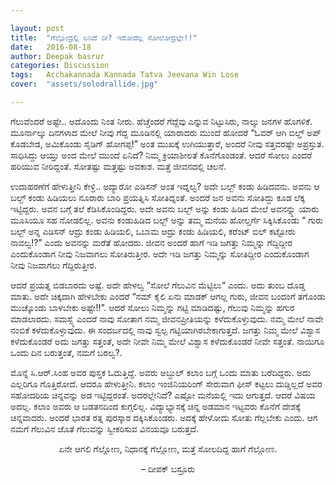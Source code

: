 ```yaml
---

layout: post
title:  "ಗೆಲ್ಲೋದ್ರಲ್ಲಿ ಏನಿದೆ ರೀ? ಇರೋದೆಲ್ಲ ಸೋಲೋದ್ರಲ್ಲೇ!!"
date:   2016-08-18
author: Deepak basrur
categories: Discussion
tags:	Acchakannada Kannada Tatva Jeevana Win Lose
cover:  "assets/solodrallide.jpg"

---
```

ಗೆಲುವೆಂದರೆ ಅಷ್ಟೇ.. ಅದೊಂದು ನಿಂತ ನೀರು. ಹೆಚ್ಚೆಂದರೆ ಗೆದ್ದೆವು ಎನ್ನುವ ನಿಟ್ಟುಸಿರು, ನಾಲ್ಕು ಜನಗಳ ಹೊಗಳಿಕೆ. ಮೂರ್ನಾಲ್ಕು ದಿನಗಳಾದ ಮೇಲೆ ನೀವು ಗೆದ್ದ ಮೂಡಿನಲ್ಲಿ ಯಾರಾದರು ಮುಂದೆ ಹೋದರೆ “ಓವರ್ ಆಗಿ ಬಿಲ್ಡ್ ಅಪ್ ಕೊಡಬೇಡ, ಅಮಿಕೊಂಡು ಸೈಡಿಗ್ ಹೋಗಪ್ಪ!” ಅಂತ ಮುಖಕ್ಕೆ ಉಗಿಯುತ್ತಾರೆ, ಅಂದರೆ ನೀವು ಸತ್ತವರಷ್ಟೇ ಅಪ್ರಸ್ತುತ. ಸಾಧಿಸಿದ್ದು ಆಯ್ತು ಅಂದ ಮೇಲೆ ಮುಂದೆ ಏನಿದೆ? ನಿಮ್ಮ ಕ್ರಿಯಾಶೀಲತೆ ಕೊನೆಗೊಂಡಂತೆ. ಆದರೆ ಸೋಲು ಎಂದರೆ ಹರಿಯುವ ನೀರಿದ್ದಂತೆ. ಸೋತಷ್ಟು ಮತ್ತಷ್ಟು ಅವಕಾಶ.
ಮತ್ತೆ ಜೀವನದಲ್ಲಿ ಚಲನೆ.<!--more-->

ಉದಾಹರಣೆಗೆ ಹೇಳುತ್ತೀನಿ ಕೇಳ್ರಿ.. ಅದ್ಯಾರೋ ಎಡಿಸನ್ ಅಂತ ಇದ್ನಲ್ವ? ಅದೇ ಬಲ್ಬ್ ಕಂಡು ಹಿಡಿದವನು. ಅವನು ಆ ಬಲ್ಬ್ ಕಂಡು ಹಿಡಿಯಲು ನೂರಾರು ಬಾರಿ ಪ್ರಯತ್ನಿಸಿ ಸೋತಿದ್ನಂತೆ. ಅಂದರೆ ಜನ ಅವನು ಸೋತಿದ್ದು ಕೂಡ ಲೆಕ್ಕ ಇಟ್ಟಿದ್ದರು. ಅವನ ಬಗ್ಗೆ ತಲೆ ಕೆಡಿಸಿಕೊಂಡಿದ್ದರು. ಅದೇ ಅವನು ಬಲ್ಬ್ ಅನ್ನು ಕಂಡು ಹಿಡಿದ ಮೇಲೆ ಅವನನ್ನ್ನು ಯಾರು ಮೂಸಿಯೂ ಸಹ ನೋಡಲಿಲ್ಲ. ಅವನು ಕಂಡುಹಿಡಿದ ಬಲ್ಬ್ ಅನ್ನು ತಮ್ಮ ಮನೆಯ ಹೋಲ್ಡರ್ಗೆ ಸಿಕ್ಕಿಸಿಕೊಂಡು “ ಗುರು ಬಲ್ಬ್ ಅನ್ನ ಎಡಿಸನ್ ಆದ್ರು ಕಂಡು ಹಿಡಿಯಲಿ, ಒಬಾಮ ಆದ್ರು ಕಂಡು ಹಿಡಿಯಲಿ, ಕರೆಂಟ್ ಬಿಲ್ ಕಟ್ಟೋರು ನಾವಲ್ವ!?” ಎಂದು ಅವನನ್ನು ಮರೆತೆ ಹೋದರು. ಜೀವನ ಅಂದರೆ ಹಾಗೆ ಇಡಿ ಜಗತ್ತು ನಿಮ್ಮನ್ನು ಗೆದ್ದಿದ್ದೀರ ಎಂದುಕೊಂಡಾಗ ನೀವು ನಿಜವಾಗಲು ಸೋತಿರುತ್ತೀರ. ಅದೇ ಇಡಿ ಜಗತ್ತು ನಿಮ್ಮನ್ನು ಸೋತಿದ್ದೀರ ಎಂದುಕೊಂಡಾಗ ನೀವು ನಿಜವಾಗಲು ಗೆದ್ದಿರುತ್ತೀರ.

ಆದರೆ ಪ್ರಯತ್ನ ಬಿಡಬಾರದು ಅಷ್ಟೆ. ಅದೇ ಹೇಳಲ್ವ “ಸೋಲೆ ಗೆಲುವಿನ ಮೆಟ್ಟಿಲು“ ಎಂದು. ಅದು ತುಂಬ ದೊಡ್ಡ ಮಾತು. ಅದೇ ಚಿಕ್ಕದಾಗಿ ಹೇಳಬೇಕು ಎಂದರೆ “ನಮ್ ಕೈಲಿ ಏನು ಮಾಡಕ್ ಆಗಲ್ಲ ಗುರು, ಜೀವನ ಬಂದಂಗೆ ತಗೊಂಡು ಮುಚ್ಕೊಂಡು ಬಾಳಬೇಕು ಅಷ್ಟೇ!!”. ಆದರೆ ಸೋಲು ನಿಮ್ಮನ್ನು ಗಟ್ಟಿ ಮಾಡಿದಷ್ಟು, ಗೆಲುವು ನಿಮ್ಮನ್ನು ಹಗುರ ಮಾಡಲಾರದು. ಸಮಸ್ಸ್ಯೆ ಎಂದರೆ ನಾವು ಸೋತಾಗ ನಮ್ಮ ಜೀವನಪ್ರೀತಿಯನ್ನು ಕಳೆದುಕೊಳ್ಳುವುದು. ನಮ್ಮ ಮೇಲೆ ನಾವೇ ನಂಬಿಕೆ ಕಳೆದುಕೊಳ್ಳುವುದು. ಈ ಸಂದರ್ಬದಲ್ಲಿ ನಾವು ಸ್ವಲ್ಪ ಗಟ್ಟಿಯಾಗಿರಬೇಕಾಗುತ್ತದೆ. ಜಗತ್ತು ನಿಮ್ಮ ಮೇಲೆ ವಿಶ್ವಾಸ ಕಳೆದುಕೊಂಡರೆ ಅದು ಜಗತ್ತು ಸತ್ತಂತೆ, ಅದೇ ನೀವೇ ನಿಮ್ಮ ಮೇಲೆ ವಿಶ್ವಾಸ ಕಳೆದುಕೊಂಡರೆ ನೀವೇ ಸತ್ತಂತೆ. ನಾಯಿಗೂ ಒಂದು ದಿನ ಬರುತ್ತಂತೆ, ನಮಗೆ ಬರಲ್ವ?.

ಮೊನ್ನೆ ಸಿ.ಆರ್.ಸಿಂಹ ಅವರ ಪುಸ್ತಕ ಓದುತ್ತಿದ್ದೆ. ಅವರು ಅಬ್ದುಲ್ ಕಲಾಂ ಬಗ್ಗೆ ಒಂದು ಮಾತು ಬರೆದಿದ್ದರು. ಅದು ಎಲ್ಲರಿಗೂ ಗೊತ್ತಿರೋದೆ. ಆದರೂ ಹೇಳುತ್ತೀನಿ. ಕಲಾಂ ಇಂಜಿನಿಯರಿಂಗ್ ಸೇರುವಾಗ ಫೀಸ್ ಕಟ್ಟಲು ದುಡ್ಡಿಲ್ಲದೆ ಅವರ ಸಹೋದರಿಯ ಚಿನ್ನವನ್ನು ಅಡ ಇಟ್ಟಿದ್ದರಂತೆ. ಅದರಲ್ಲೇನಿದೆ? ಎಷ್ಟೋ ಮನೆಯಲ್ಲಿ ಇದು ಆಗುತ್ತದೆ. ಆದರೆ ವಿಷಯ ಅದಲ್ಲ. ಕಲಾಂ ಅವರು ಆ ಬಡತನದಿಂದ ಕುಗ್ಗಲಿಲ್ಲ. ವಿದ್ಯಾಭ್ಯಾಸಕ್ಕೆ ಚಿನ್ನ ಅಡಮಾನ ಇಟ್ಟವರು ಕೊನೆಗೆ ದೇಶಕ್ಕೆ ಚಿನ್ನವಾದರು. ಅಂದರೆ ಭಾರತ ರತ್ನ ಪುರಸ್ಕಾರ ದಕ್ಕಿಸಿಕೊಂಡರು. ಅದಕ್ಕೆ ಹೇಳೋದು ಸೋತು ಗೆಲ್ಲಬೇಕು ಎಂದು. ಆಗ ನಮಗೆ ಗೆಲುವಿನ ಜೊತೆ ಗೆಲುವನ್ನು ಸ್ವೀಕರಿಸುವ ವಿನಯವೂ ಬರುತ್ತದೆ.<br>

<p align="center">ಏನೇ ಆಗಲಿ ಗೆಲ್ಲೋಣ, ನಿಧಾನಕ್ಕೆ ಗೆಲ್ಲೋಣ, ಮತ್ತೆ ಸೋಲದಿದ್ದ ಹಾಗೆ ಗೆಲ್ಲೋಣ.</p>

<p align ="center">– ದೀಪಕ್  ಬಸ್ರೂರು</p>
